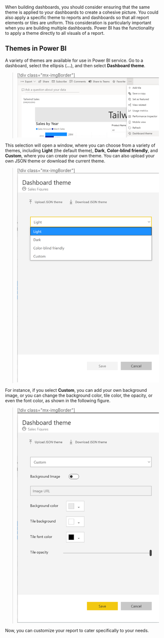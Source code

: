When building dashboards, you should consider ensuring that the same theme is applied to your dashboards to create a cohesive picture. You could also apply a specific theme to reports and dashboards so that all report elements or tiles are uniform. This consideration is particularly important when you are building multiple dashboards. Power BI has the functionality to apply a theme directly to all visuals of a report.

## Themes in Power BI 

A variety of themes are available for use in Power BI service. Go to a dashboard, select the ellipsis (**...**), and then select **Dashboard theme**.

> [!div class="mx-imgBorder"]
> [![Screenshot of the dashboard theme feature on a dashboard.](../media/04-dashboard-theme-button-ssm.png)](../media/04-dashboard-theme-button-ssm.png#lightbox)

This selection will open a window, where you can choose from a variety of themes, including **Light** (the default theme), **Dark**, **Color-blind friendly**, and **Custom**, where you can create your own theme. You can also upload your own JSON theme or download the current theme.

> [!div class="mx-imgBorder"]
> [![Screenshot of the dashboard theme window with Light selected.](../media/04-dashboard-theme-ss.png)](../media/04-dashboard-theme-ss.png#lightbox)

For instance, if you select **Custom**, you can add your own background image, or you can change the background color, tile color, the opacity, or even the font color, as shown in the following figure.

> [!div class="mx-imgBorder"]
> [![Screenshot of the Dashboard theme window with Custom selected.](../media/04-dashboard-theme-custom-ss.png)](../media/04-dashboard-theme-custom-ss.png#lightbox)

Now, you can customize your report to cater specifically to your needs.